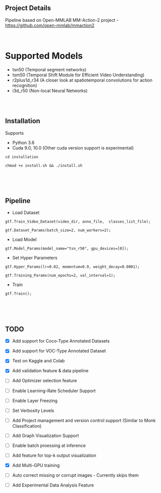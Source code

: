 ## Project Details
Pipeline based on Open-MMLAB MM-Action-2 project - https://github.com/open-mmlab/mmaction2
<br />
<br />
<br />

# Supported Models
  - tsn50 (Temporal segment networks)
  - tsm50 (Temporal Shift Module for Efficient Video Understanding)
  - r2plus1d_r34 (A closer look at spatiotemporal convolutions for action recognition)
  - i3d_r50 (Non-local Neural Networks)
  
  
   

<br />
<br />


## Installation

Supports 
- Python 3.6
- Cuda 9.0, 10.0 (Other cuda version support is experimental)
    
`cd installation`

`chmod +x install.sh && ./install.sh`

<br />
<br />
<br />


## Pipeline

- Load Dataset

`gtf.Train_Video_Dataset(video_dir, anno_file,  classes_list_file);`

`gtf.Dataset_Params(batch_size=2, num_workers=2);`

- Load Model

`gtf.Model_Params(model_name="tsn_r50", gpu_devices=[0]);`

- Set Hyper Parameters

`gtf.Hyper_Params(lr=0.02, momentum=0.9, weight_decay=0.0001);`

`gtf.Training_Params(num_epochs=2, val_interval=1);`

- Train

`gtf.Train();`



<br />
<br />
<br />

## TODO

- [x] Add support for Coco-Type Annotated Datasets
- [x] Add support for VOC-Type Annotated Dataset
- [x] Test on Kaggle and Colab 
- [x] Add validation feature & data pipeline
- [ ] Add Optimizer selection feature
- [ ] Enable Learning-Rate Scheduler Support
- [ ] Enable Layer Freezing
- [ ] Set Verbosity Levels
- [ ] Add Project management and version control support (Similar to Monk Classification)
- [ ] Add Graph Visualization Support
- [ ] Enable batch proessing at inference
- [ ] Add feature for top-k output visualization
- [x] Add Multi-GPU training
- [ ] Auto correct missing or corrupt images - Currently skips them
- [ ] Add Experimental Data Analysis Feature


<br />
<br />
<br />
